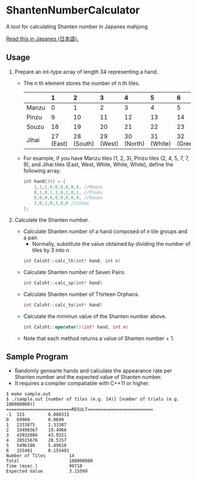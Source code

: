 # ShantenNumberCalculator
A tool for calculating Shanten number in Japanes mahjong

[Read this in Japanes (日本語).](README.ja.md)

## Usage
1. Prepare an int-type array of length 34 representing a hand.
    - The n th element stores the number of n th tiles.

        ||1|2|3|4|5|6|7|8|9|
        |:--|:--|:--|:--|:--|:--|:--|:--|:--|:--|
        |Manzu|0|1|2|3|4|5|6|7|8|
        |Pinzu|9|10|11|12|13|14|15|16|17|
        |Souzu|18|19|20|21|22|23|24|25|26|
        |Jihai|27 (East)|28 (South)|29 (West)|30 (North)|31 (White)|32 (Green)|33 (Red)|||

    - For example, if you have Manzu tiles (1, 2, 3), Pinzu tiles (2, 4, 5, 7, 7, 9), and Jihai tiles (East, West, White, White, White), define the following array.

        ~~~cpp
        int hand[34] = {
            1,1,1,0,0,0,0,0,0, //Manzu
            0,1,0,1,1,0,2,0,1, //Pinzu
            0,0,0,0,0,0,0,0,0, //Souzu
            1,0,1,0,3,0,0 //Jihai
        };
        ~~~

2. Calculate the Shanten number.
    - Calculate Shanten number of a hand composed of _n_ tile groups and a pair.
        - Normally, substitute the value obtained by dividing the number of tiles by 3 into _n_.
        ~~~cpp
        int Calsht::calc_lh(int* hand, int n)
        ~~~
    - Calculate Shanten number of Seven Pairs.
        ~~~cpp
        int Calsht::calc_sp(int* hand)
        ~~~
    - Calculate Shanten number of Thirteen Orphans.
        ~~~cpp
        int Calsht::calc_to(int* hand)
        ~~~
    - Calculate the minimun value of the Shanten number above.
        ~~~cpp
        int Calsht::operator()(int* hand, int n)
        ~~~
    - Note that each method returns a value of Shanten number + 1.

## Sample Program
- Randomly genearte hands and calculate the appearance rate per Shanten number and the expected value of Shanten number.
- It requires a compiler compatiable with C++11 or higher. 

~~~shell
$ make sample.out
$ ./sample.out [number of tiles (e.g. 14)] [number of trials (e.g. 100000000)]
=========================RESULT=========================
-1  315         0.000315
0   69900       0.0699
1   2333875     2.33387
2   19496567    19.4966
3   43932086    43.9321
4   28515676    28.5157
5   5496180     5.49618
6   155401      0.155401
Number of Tiles         14
Total                   100000000
Time (msec.)            99710
Expected Value          3.15599
~~~
